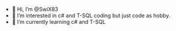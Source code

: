 - 👋 Hi, I’m @SwiX83
- 👀 I’m interested in c# and T-SQL coding but just code as hobby.
- 🌱 I’m currently learning c# and T-SQL

<!---
SwiX83/SwiX83 is a ✨ special ✨ repository because its `README.md` (this file) appears on your GitHub profile.
You can click the Preview link to take a look at your changes.
--->

